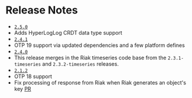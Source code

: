 Release Notes
=============

* [`2.5.0`](https://github.com/basho/riak-erlang-client/issues?q=milestone%3Ariak-erlang-client-2.5.0)
 * Adds HyperLogLog CRDT data type support
* [`2.4.1`](https://github.com/basho/riak-erlang-client/issues?q=milestone%3Ariak-erlang-client-2.4.1)
 * OTP 19 support via updated dependencies and a few platform defines
* [`2.4.0`](https://github.com/basho/riak-erlang-client/issues?q=milestone%3Ariak-erlang-client-2.4.0)
 * This release merges in the Riak timeseries code base from the `2.3.1-timeseries` and `2.3.2-timeseries` releases.
* [`2.1.2`](https://github.com/basho/riak-erlang-client/issues?q=milestone%3Ariak-erlang-client-2.1.2)
 * OTP 18 support
 * Fix processing of response from Riak when Riak generates an object's key [PR](https://github.com/basho/riak-erlang-client/pull/289)
